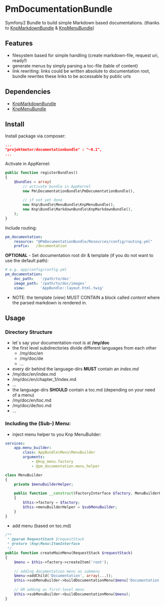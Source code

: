 # PmDocumentationBundle

Symfony2 Bundle to build simple Markdown based documentations. (thanks to [KnpMarkdownBundle](https://github.com/KnpLabs/KnpMarkdownBundle) & [KnpMenuBundle](https://github.com/KnpLabs/KnpMenuBundle))

## Features

* filesystem based for simple handling (create markdown-file, request uri, ready!)
* generate menus by simply parsing a toc-file (table of content)
* link rewriting: links could be written absolute to documentation root, bundle rewrites these
links to be accessable by public urls

## Dependencies

* [KnpMarkdownBundle](https://github.com/KnpLabs/KnpMarkdownBundle)
* [KnpMenuBundle](https://github.com/KnpLabs/KnpMenuBundle)

## Install

Install package via composer:

```json
...
"projektmotor/documentationbundle" : "~0.1",
...
```

Activate in AppKernel:

```php
public function registerBundles()
{
    $bundles = array(
        // activate bundle in AppKernel
        new Pm\DocumentationBundle\PmDocumentationBundle(),
        
        // if not yet done
        new Knp\Bundle\MenuBundle\KnpMenuBundle(),
        new Knp\Bundle\MarkdownBundle\KnpMarkdownBundle(),
    );
}
```

Include routing:
```yaml
pm_documentation:
    resource: "@PmDocumentationBundle/Resources/config/routing.yml"
    prefix:   /documentation
```

**OPTIONAL** - Set documentation root dir & template (if you do not want to use the default path):
```yaml
# e.g. app/config/config.yml
pm_documentation:
    doc_path:   '/path/to/doc'
    image_path: '/path/to/doc/images'
    view:       'AppBundle::layout.html.twig'
```
* NOTE: the template (view) MUST CONTAIN a block called *content* where the parsed markdown is rendered in.

## Usage

### Directory Structure

* let`s say your documentation-root is at **/my/doc**
* the first level subdirectories divide different languages from each other
  *  /my/doc/en
  *  /my/doc/de
  *  ...
*  every dir behind the language-dirs **MUST** contain an *index.md*
  *  /my/doc/en/index.md
  *  /my/doc/en/chapter_1/index.md
  *  ...
*  the language-dirs **SHOULD** contain a toc.md (depending on your need of a menu)
  *  /my/doc/en/toc.md
  *  /my/doc/de/toc.md
  *  ...

### Including the (Sub-) Menu:
* inject menu helper to you Knp MenuBuilder:
```yaml
services:
    app.menu_builder:
        class: AppBundle\Menu\MenuBuilder
        arguments:
            - @knp_menu.factory
            - @pm_documentation.menu_helper
```
```php
class MenuBuilder
{
    private $menuBuilderHelper;
    
    public function __construct(FactoryInterface $factory, MenuBuilderHelper $subMenuBuilder)
    {
        $this->factory = $factory;
        $this->menuBuilderHelper = $subMenuBuilder;
    }
}
```

* add menu (based on toc.md)
```php
/**
 * @param RequestStack $requestStack
 * @return \Knp\Menu\ItemInterface
 */
public function createMainMenu(RequestStack $requestStack)
{
    $menu = $this->factory->createItem('root');
    
    // adding documentation menu as submenu
    $menu->addChild('Documentation', array(...));
    $this->subMenuBuilder->buildDocumentationMenu($menu['Documentation']);
    
    // OR adding as first-level menu
    $this->subMenuBuilder->buildDocumentationMenu($menu);
}
```
